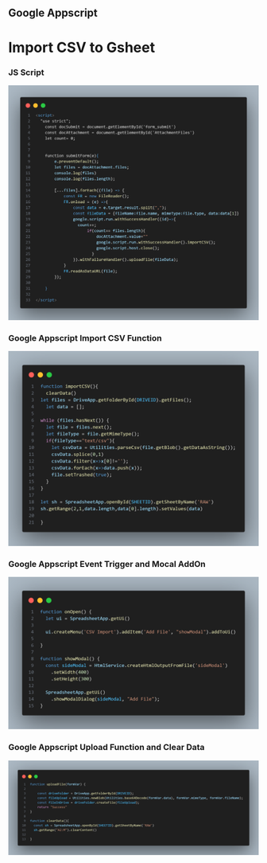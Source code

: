 ## Google Appscript
# Import CSV to Gsheet

### JS Script

<img src="files/images/HTML Script.png"></img>

### Google Appscript Import CSV Function
<img src="files/images/Import CSV Function.png"></img>

### Google Appscript Event Trigger and Mocal AddOn
<img src="files/images/GAS - Event Trigger & Modal AddOn.png"></img>

### Google Appscript Upload Function and Clear Data
<img src="files/images/GAS - Upload Function and ClearData Function.png"></img>
